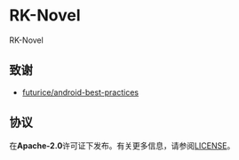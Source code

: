 # RK-Novel
RK-Novel

## 致谢
- [futurice/android-best-practices](https://github.com/futurice/android-best-practices)

## 协议
在**Apache-2.0**许可证下发布。有关更多信息，请参阅[LICENSE](LICENSE)。